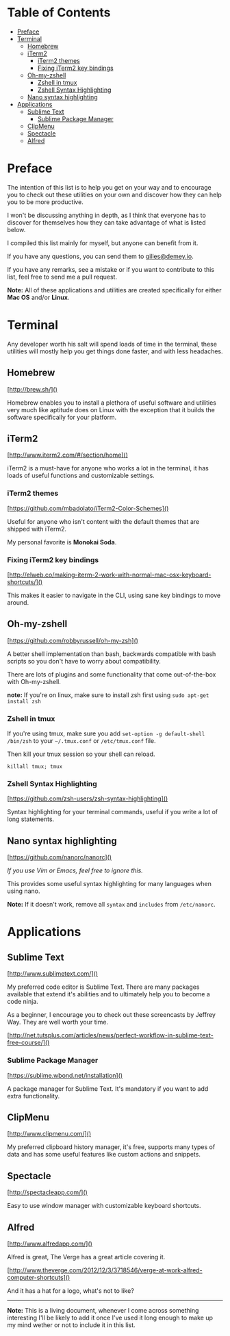 # Table of Contents
* [Preface](#preface)
* [Terminal](#terminal)
  * [Homebrew](#homebrew)
  * [iTerm2](#iterm2)
	* [iTerm2 themes](#iterm2-themes)
	* [Fixing iTerm2 key bindings](#iterm2-keybindings)
  * [Oh-my-zshell](#oh-my-zshell)
	* [Zshell in tmux](#zshell-tmux)
	* [Zshell Syntax Highlighting](#zshell-syntax)
  * [Nano syntax highlighting](#nano-syntax)
* [Applications](#applications)
	* [Sublime Text](#sublime-text)
		* [Sublime Package Manager](#sublime-package-manager)
	* [ClipMenu](#clipmenu)
	* [Spectacle](#spectacle)
	* [Alfred](#alfred)
	
# Preface<a name="preface"></a>

The intention of this list is to help you get on your way and to encourage you to check out these utilities on your own and discover how they can help you to be more productive. 

I won't be discussing anything in depth, as I think that everyone has to discover for themselves how they can take advantage of what is listed below.

I compiled this list mainly for myself, but anyone can benefit from it.

If you have any questions, you can send them to [gilles@demey.io](mailto:gilles@demey.io).

If you have any remarks, see a mistake or if you want to contribute to this list, feel free to send me a pull request.

**Note:** All of these applications and utilities are created specifically for either **Mac OS** and/or **Linux**.

# Terminal<a name="terminal"></a>

Any developer worth his salt will spend loads of time in the terminal, these utilities will mostly help you get things done faster, and with less headaches.

## Homebrew<a name="homebrew"></a>
[http://brew.sh/]()

Homebrew enables you to install a plethora of useful software and utilities very much like aptitude does on Linux with the exception that it builds the software specifically for your platform.

## iTerm2<a name="iterm2"></a>
[http://www.iterm2.com/#/section/home]()

iTerm2 is a must-have for anyone who works a lot in the terminal, it has loads of useful functions and customizable settings.

### iTerm2 themes<a name="iterm2-themes"></a>
[https://github.com/mbadolato/iTerm2-Color-Schemes]()

Useful for anyone who isn't content with the default themes that are shipped with iTerm2.

My personal favorite is **Monokai Soda**.

### Fixing iTerm2 key bindings<a name="iterm2-keybindings"></a>
[http://elweb.co/making-iterm-2-work-with-normal-mac-osx-keyboard-shortcuts/]()

This makes it easier to navigate in the CLI, using sane key bindings to move around.

## Oh-my-zshell<a name="oh-my-zshell"></a>
[https://github.com/robbyrussell/oh-my-zsh]()

A better shell implementation than bash, backwards compatible with bash scripts so you don't have to worry about compatibility. 

There are lots of plugins and some functionality that come out-of-the-box with Oh-my-zshell.

**note:** If you're on linux, make sure to install zsh first using `sudo apt-get install zsh`

### Zshell in tmux<a name="zshell-tmux"></a>

If you're using tmux, make sure you add `set-option -g default-shell /bin/zsh` to your `~/.tmux.conf` or `/etc/tmux.conf` file.

Then kill your tmux session so your shell can reload.

`killall tmux; tmux`

### Zshell Syntax Highlighting<a name="zshell-syntax"></a>
[https://github.com/zsh-users/zsh-syntax-highlighting]()

Syntax highlighting for your terminal commands, useful if you write a lot of long statements.

## Nano syntax highlighting<a name="nano-syntax"></a>
[https://github.com/nanorc/nanorc]()

*If you use Vim or Emacs, feel free to ignore this.*

This provides some useful syntax highlighting for many languages when using nano.

**Note:** If it doesn't work, remove all `syntax` and `includes` from `/etc/nanorc`.

# Applications<a name="application"></a>

## Sublime Text<a name="sublime-text"></a>
[http://www.sublimetext.com/]()

My preferred code editor is Sublime Text. There are many packages available that extend it's abilities and to ultimately help you to become a code ninja.

As a beginner, I encourage you to check out these screencasts by Jeffrey Way. They are well worth your time.

[http://net.tutsplus.com/articles/news/perfect-workflow-in-sublime-text-free-course/]()

### Sublime Package Manager<a name="sublime-package-manager"></a>
[https://sublime.wbond.net/installation]()

A package manager for Sublime Text. It's mandatory if you want to add extra functionality.

## ClipMenu<a name="clipmenu"></a>
[http://www.clipmenu.com/]()

My preferred clipboard history manager, it's free, supports many types of data and has some useful features like custom actions and snippets.

## Spectacle<a name="spectacle"></a>
[http://spectacleapp.com/]()

Easy to use window manager with customizable keyboard shortcuts.

## Alfred<a name="alfred"></a>
[http://www.alfredapp.com/]()

Alfred is great, The Verge has a great article covering it.

[http://www.theverge.com/2012/12/3/3718546/verge-at-work-alfred-computer-shortcuts]()

And it has a hat for a logo, what's not to like?

---

**Note:** This is a living document, whenever I come across something interesting I'll be likely to add it once I've used it long enough to make up my mind wether or not to include it in this list.
